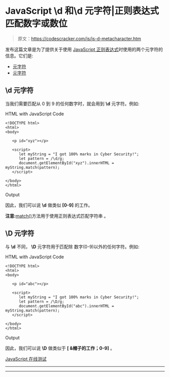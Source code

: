 # JavaScript \d 和\d 元字符|正则表达式匹配数字或数位

> 原文：<https://codescracker.com/js/js-d-metacharacter.htm>

发布这篇文章是为了提供关于使用 [JavaScript 正则表达式](/js/js-regular-expression.htm)时使用的两个元字符的信息。它们是:

*   [元字符](#a)
*   [元字符](#b)

## \d 元字符

当我们需要匹配从 0 到 9 的任何数字时，就会用到 **\d** 元字符。例如:

HTML with JavaScript Code

```
<!DOCTYPE html>
<html>
<body>

   <p id="xyz"></p>

   <script>
      let myString = "I got 100% marks in Cyber Security!";
      let pattern = /\d/g;
      document.getElementById("xyz").innerHTML = myString.match(pattern);
   </script>

</body>
</html>
```

Output

因此，我们可以说 **\d** 做类似 **[0-9]** 的工作。

**注意:**[match()](/js/js-match-string.htm)方法用于使用正则表达式匹配字符串 。

## \D 元字符

与 **\d** 不同， **\D** 元字符用于匹配除 数字(0-9)以外的任何字符。例如:

HTML with JavaScript Code

```
<!DOCTYPE html>
<html>
<body>

   <p id="abc"></p>

   <script>
      let myString = "I got 100% marks in Cyber Security!";
      let pattern = /\D/g;
      document.getElementById("abc").innerHTML = myString.match(pattern);
   </script>

</body>
</html>
```

Output

因此，我们可以说 **\D** 做类似于 **[ &帽子的工作；0-9]** 。

[JavaScript 在线测试](/exam/showtest.php?subid=6)

* * *

* * *